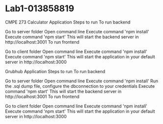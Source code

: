 # Lab1-013858819
CMPE 273 
Calculator Application
Steps to run
To run backend

Go to server folder
Open command line
Execute command 'npm install'
Execute command 'npm start' This will start the backend server in http://localhost:3001
To run frontend


Go to client folder
Open command line
Execute command 'npm install'
Execute command 'npm start' This will start the application in your default server in http://localhost:3000


Grubhub Application
Steps to run
To run backend

Go to server folder
Open command line
Execute command 'npm install'
Run the .sql dump file, configure the dbconnection to your credentials
Execute command 'npm start' This will start the backend server in http://localhost:3001
To run frontend

Go to client folder
Open command line
Execute command 'npm install'
Execute command 'npm start' This will start the application in your default server in http://localhost:3000
